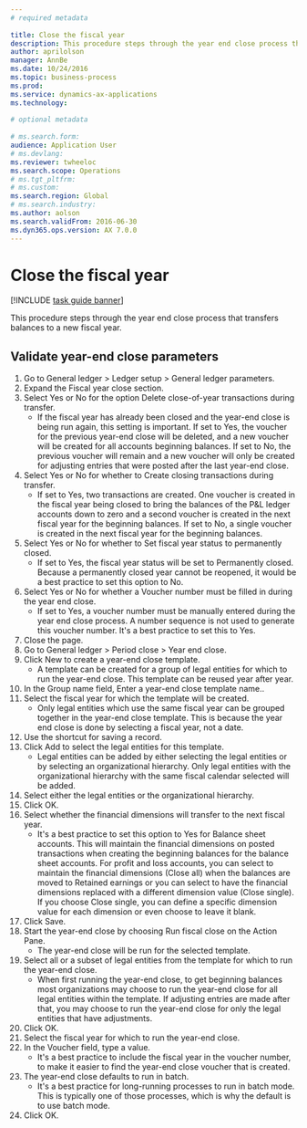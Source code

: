 ```yaml
--- 
# required metadata 
 
title: Close the fiscal year
description: This procedure steps through the year end close process that transfers balances to a new fiscal year. 
author: aprilolson
manager: AnnBe 
ms.date: 10/24/2016
ms.topic: business-process 
ms.prod:  
ms.service: dynamics-ax-applications 
ms.technology:  
 
# optional metadata 
 
# ms.search.form:   
audience: Application User 
# ms.devlang:  
ms.reviewer: twheeloc
ms.search.scope: Operations 
# ms.tgt_pltfrm:  
# ms.custom:  
ms.search.region: Global
# ms.search.industry: 
ms.author: aolson
ms.search.validFrom: 2016-06-30 
ms.dyn365.ops.version: AX 7.0.0 
---
```

# Close the fiscal year

[!INCLUDE [task guide banner](../../includes/task-guide-banner.md)]

This procedure steps through the year end close process that transfers balances to a new fiscal year.


## Validate year-end close parameters
1. Go to General ledger > Ledger setup > General ledger parameters.
2. Expand the Fiscal year close section.
3. Select Yes or No for the option Delete close-of-year transactions during transfer.
    * If the fiscal year has already been closed and the year-end close is being run again, this setting is important. If set to Yes, the voucher for the previous year-end close will be deleted, and a new voucher will be created for all accounts beginning balances. If set to No, the previous voucher will remain and a new voucher will only be created for adjusting entries that were posted after the last year-end close.  
4. Select Yes or No for whether to Create closing transactions during transfer.
    * If set to Yes, two transactions are created. One voucher is created in the fiscal year being closed to bring the balances of the P&L ledger accounts down to zero and a second voucher is created in the next fiscal year for the beginning balances. If set to No, a single voucher is created in the next fiscal year for the beginning balances.  
5. Select Yes or No for whether to Set fiscal year status to permanently closed.
    * If set to Yes, the fiscal year status will be set to Permanently closed.  Because a permanently closed year cannot be reopened, it would be a best practice to set this option to No.  
6. Select Yes or No for whether a Voucher number must be filled in during the year end close.
    * If set to Yes, a voucher number must be manually entered during the year end close process. A number sequence is not used to generate this voucher number. It's a best practice to set this to Yes.  
7. Close the page.
8. Go to General ledger > Period close > Year end close.
9. Click New to create a year-end close template.
    * A template can be created for a group of legal entities for which to run the year-end close. This template can be reused year after year.  
10. In the Group name field, Enter a year-end close template name..
11. Select the fiscal year for which the template will be created.
    * Only legal entities which use the same fiscal year can be grouped together in the year-end close template. This is because the year end close is done by selecting a fiscal year, not a date.  
12. Use the shortcut for saving a record.
13. Click Add to select the legal entities for this template.
    * Legal entities can be added by either selecting the legal entities or by selecting an organizational hierarchy.  Only legal entities with the organizational hierarchy with the same fiscal calendar selected will be added.  
14. Select either the legal entities or the organizational hierarchy.
15. Click OK.
16. Select whether the financial dimensions will transfer to the next fiscal year.
    * It's a best practice to set this option to Yes for Balance sheet accounts.  This will maintain the financial dimensions on posted transactions when creating the beginning balances for the balance sheet accounts.  For profit and loss accounts, you can select to maintain the financial dimensions (Close all) when the balances are moved to Retained earnings or you can select to have the financial dimensions replaced with a different dimension value (Close single). If you choose Close single, you can define a specific dimension value for each dimension or even choose to leave it blank.  
17. Click Save.
18. Start the year-end close by choosing Run fiscal close on the Action Pane.
    * The year-end close will be run for the selected template.  
19. Select all or a subset of legal entities from the template for which to run the year-end close.
    * When first running the year-end close, to get beginning balances most organizations may choose to run the year-end close for all legal entities within the template. If adjusting entries are made after that, you may choose to run the year-end close for only the legal entities that have adjustments.  
20. Click OK.
21. Select the fiscal year for which to run the year-end close.
22. In the Voucher field, type a value.
    * It's a best practice to include the fiscal year in the voucher number, to make it easier to find the year-end close voucher that is created.  
23. The year-end close defaults to run in batch.
    * It's a best practice for long-running processes to run in batch mode. This is typically one of those processes, which is why the default is to use batch mode.  
24. Click OK.

